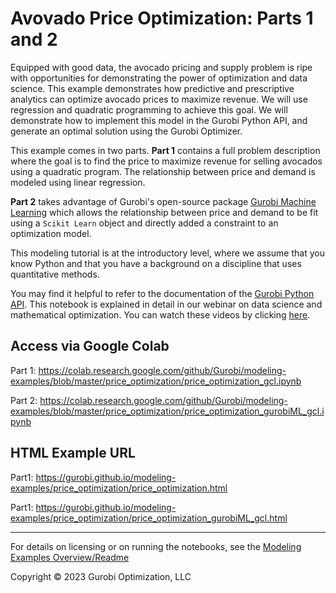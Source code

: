 # Avovado Price Optimization: Parts 1 and 2

Equipped with good data, the avocado pricing and supply problem is ripe with opportunities for demonstrating the power of optimization and data science. This example demonstrates how predictive and prescriptive analytics can optimize avocado prices to maximize revenue. We will use regression and quadratic programming to achieve this goal. We will demonstrate how to implement this model in the Gurobi Python API, and generate an optimal solution using the Gurobi Optimizer.

This example comes in two parts. **Part 1** contains a full problem description where the goal is to find the price to maximize revenue for selling avocados using a quadratic program. The relationship between price and demand is modeled using linear regression. 

**Part 2** takes advantage of Gurobi's open-source package [Gurobi Machine Learning](https://gurobi-machinelearning.readthedocs.io/en/stable/index.html) which allows the relationship between price and demand to be fit using a `Scikit Learn` object and directly added a constraint to an optimization model.

This modeling tutorial is at the introductory level, where we assume that you know Python and that you have a background on a discipline that uses quantitative methods.

You may find it helpful to refer to the documentation of the [Gurobi Python API](https://www.gurobi.com/documentation/current/refman/py_python_api_overview.html).
This notebook is explained in detail in our webinar on data science and mathematical optimization. You can watch these videos by clicking [here](https://www.youtube.com/watch?v=AJRP9pPBx6s).


## Access via Google Colab

Part 1: https://colab.research.google.com/github/Gurobi/modeling-examples/blob/master/price_optimization/price_optimization_gcl.ipynb

Part 2: https://colab.research.google.com/github/Gurobi/modeling-examples/blob/master/price_optimization/price_optimization_gurobiML_gcl.ipynb

## HTML Example URL

Part1: https://gurobi.github.io/modeling-examples/price_optimization/price_optimization.html

Part1: https://gurobi.github.io/modeling-examples/price_optimization/price_optimization_gurobiML_gcl.html

----
For details on licensing or on running the notebooks, see the [Modeling Examples Overview/Readme](https://github.com/Gurobi/modeling-examples/)


Copyright © 2023 Gurobi Optimization, LLC
